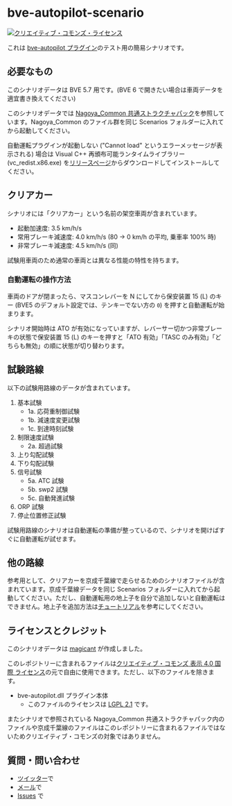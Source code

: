 # bve-autopilot-scenario

[![クリエイティブ・コモンズ・ライセンス](https://i.creativecommons.org/l/by/4.0/80x15.png)](http://creativecommons.org/licenses/by/4.0/)

これは [bve-autopilot プラグイン](https://github.com/magicant/bve-autopilot)のテスト用の簡易シナリオです。

## 必要なもの

このシナリオデータは BVE 5.7 用です。(BVE 6 で開きたい場合は車両データを適宜書き換えてください)

このシナリオデータでは [Nagoya_Common 共通ストラクチャパック](https://kumoha12.web.fc2.com/Common.html)を参照しています。Nagoya_Common のファイル群を同じ Scenarios フォルダーに入れてから起動してください。

自動運転プラグインが起動しない ("Cannot load" というエラーメッセージが表示される) 場合は Visual C++ 再頒布可能ランタイムライブラリー (vc_redist.x86.exe) を[リリースページ](https://github.com/magicant/bve-autopilot/releases)からダウンロードしてインストールしてください。

## クリアカー

シナリオには「クリアカー」という名前の架空車両が含まれています。

 - 起動加速度: 3.5 km/h/s
 - 常用ブレーキ減速度: 4.0 km/h/s (80 → 0 km/h の平均, 乗車率 100% 時)
 - 非常ブレーキ減速度: 4.5 km/h/s (同)

試験用車両のため通常の車両とは異なる性能の特性を持ちます。

### 自動運転の操作方法

車両のドアが閉まったら、マスコンレバーを N にしてから保安装置 15 (L) のキー (BVE5 のデフォルト設定では、テンキーでない方の `0`) を押すと自動運転が始まります。

シナリオ開始時は ATO が有効になっていますが、レバーサー切かつ非常ブレーキの状態で保安装置 15 (L) のキーを押すと「ATO 有効」「TASC のみ有効」「どちらも無効」の順に状態が切り替わります。

## 試験路線

以下の試験用路線のデータが含まれています。

 1. 基本試験
    * 1a. 応荷重制御試験
    * 1b. 減速度変更試験
    * 1c. 到達時刻試験
 2. 制限速度試験
    * 2a. 超過試験
 3. 上り勾配試験
 4. 下り勾配試験
 5. 信号試験
    * 5a. ATC 試験
    * 5b. swp2 試験
    * 5c. 自動発進試験
 6. ORP 試験
 7. 停止位置修正試験

試験用路線のシナリオは自動運転の準備が整っているので、シナリオを開けばすぐに自動運転が試せます。

## 他の路線

参考用として、クリアカーを京成千葉線で走らせるためのシナリオファイルが含まれています。京成千葉線データを同じ Scenarios フォルダーに入れてから起動してください。ただし、自動運転用の地上子を自分で追加しないと自動運転はできません。地上子を追加方法は[チュートリアル](https://github.com/magicant/bve-autopilot/wiki/チュートリアル)を参考にしてください。

## ライセンスとクレジット

このシナリオデータは [magicant](https://github.com/magicant) が作成しました。

このレポジトリーに含まれるファイルは[クリエイティブ・コモンズ 表示 4.0 国際 ライセンス](https://creativecommons.org/licenses/by/4.0/)の元で自由に使用できます。ただし、以下のファイルを除きます。

 - bve-autopilot.dll プラグイン本体
   - このファイルのライセンスは [LGPL 2.1](https://www.gnu.org/licenses/old-licenses/lgpl-2.1.html) です。

またシナリオで参照されている Nagoya_Common 共通ストラクチャパック内のファイルや京成千葉線のファイルはこのレポジトリーに含まれるファイルではないためクリエイティブ・コモンズの対象ではありません。

## 質問・問い合わせ

- [ツイッター](https://twitter.com/tnacigam)で
- [メール](mailto:magicant@wonderwand.net)で
- [Issues](https://github.com/magicant/bve-autopilot-scenario/issues/new) で
